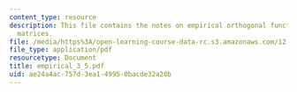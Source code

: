 ```yaml
---
content_type: resource
description: This file contains the notes on empirical orthogonal functions using
  matrices.
file: /media/https%3A/open-learning-course-data-rc.s3.amazonaws.com/12-864-inference-from-data-and-models-spring-2005/ae24a4ac757d3ea149950bacde32a20b_empirical_3_5.pdf
file_type: application/pdf
resourcetype: Document
title: empirical_3_5.pdf
uid: ae24a4ac-757d-3ea1-4995-0bacde32a20b
---
```

